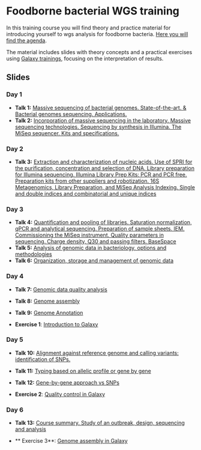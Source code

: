 # Foodborne bacterial WGS training

In this training course you will find theory and practice material for introducing yourself to wgs analysis for foodborne bacteria. [Here you will find the agenda](slides/Programa_CNA_wgs_20221011_v2.docx.pdf).

The material includes slides with theory concepts and a practical exercises using [Galaxy trainings](), focusing on the interpretation of results.

## Slides
### Day 1
- **Talk 1:** [Massive sequencing of bacterial genomes. State-of-the-art. & Bacterial genomes sequencing. Applications.](slides/)
- **Talk 2:** [Incorporation of massive sequencing in the laboratory. Massive sequencing technologies. Sequencing by synthesis in Illumina. The MiSeq sequencer. Kits and specifications.](slides/20221103_curso_CNA_SeqGenBac_session1_EstadoActual-Aplicaciones_ICuesta.pdf)

### Day 2
- **Talk 3:** [Extraction and characterization of nucleic acids. Use of SPRI for the purification, concentration and selection of DNA. Library preparation for Illumina sequencing. Illumina Library Prep Kits: PCR and PCR free. Preparation kits from other suppliers and robotization. 16S Metagenomics, Library Preparation, and MiSeq Analysis Indexing. Single and double indices and combinatorial and unique indices](slides/)

### Day 3
- **Talk 4:** [Quantification and pooling of libraries. Saturation normalization, qPCR and analytical sequencing. Preparation of sample sheets. IEM. Commissioning the MiSeq instrument. Quality parameters in sequencing. Charge density, Q30 and passing filters. BaseSpace](slides/)
- **Talk 5:** [Analysis of genomic data in bacteriology, options and methodologies](slides/)
- **Talk 6:** [Organization, storage and management of genomic data](slides/)

### Day 4
- **Talk 7:** [Genomic data quality analysis](slides/)
- **Talk 8:** [Genome assembly](slides/)
- **Talk 9:** [Genome Annotation](slides/)

- **Exercise 1**: [Introduction to Galaxy](https://usegalaxy.eu/training-material/topics/introduction/tutorials/galaxy-intro-short/tutorial_ES.html)

### Day 5
- **Talk 10:** [Alignment against reference genome and calling variants: identification of SNPs.](slides/)
- **Talk 11:** [Typing based on allelic profile or gene by gene](slides/)
- **Talk 12:** [Gene-by-gene approach vs SNPs](slides/)

- **Exercise 2**: [Quality control in Galaxy](https://usegalaxy.eu/training-material/topics/sequence-analysis/tutorials/quality-control/tutorial.html)

### Day 6
- **Talk 13:** [Course summary. Study of an outbreak, design, sequencing and analysis](slides/)

- ** Exercise 3**: [Genome assembly in Galaxy](https://usegalaxy.eu/training-material/topics/assembly/tutorials/unicycler-assembly/tutorial.html)
